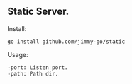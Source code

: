 ## Static Server.

Install:
```
go install github.com/jimmy-go/static
```

Usage:
```
-port: Listen port.
-path: Path dir.
```

